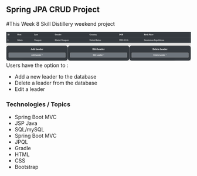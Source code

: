 ## Spring JPA CRUD Project
#This Week 8 Skill Distillery weekend project

![Operations](images/crud.png)
Users have the option to :
* Add a new leader to the database
* Delete a leader from the database
* Edit a leader

### Technologies / Topics
* Spring Boot MVC
* JSP Java 
* SQL/mySQL
* Spring Boot MVC
* JPQL
* Gradle 
* HTML
* CSS
* Bootstrap 

